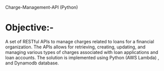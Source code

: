 Charge-Management-API (Python) 
# Objective:-
A set of RESTful APIs to manage charges related to loans for a financial organization. The APIs allows for retrieving, creating, updating, and managing various types of charges associated with loan applications 
and loan accounts. The solution is implemented using Python (AWS Lambda) , and Dynamodb database. 

